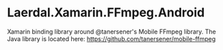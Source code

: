 # Laerdal.Xamarin.FFmpeg.Android
Xamarin binding library around @tanersener's Mobile FFmpeg library. The Java library is located here: https://github.com/tanersener/mobile-ffmpeg
